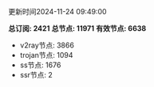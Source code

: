 更新时间2024-11-24 09:49:00

**总订阅: 2421**
**总节点: 11971**
**有效节点: 6638**
- v2ray节点: 3866
- trojan节点: 1094
- ss节点: 1676
- ssr节点: 2
